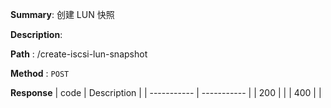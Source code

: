 **Summary**: 创建 LUN 快照

**Description**:

**Path** : /create-iscsi-lun-snapshot

**Method** : `POST`

**Response**
| code      | Description |
| ----------- | ----------- |
|  200   |       |
|  400   |       |

